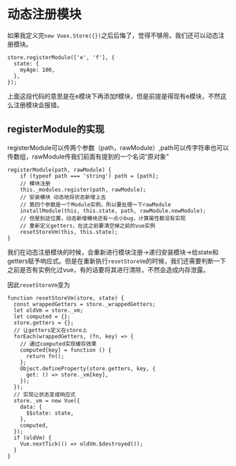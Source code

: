 # 动态注册模块

如果我定义完`new Vuex.Store({})`之后后悔了，觉得不够用，我们还可以动态注册模块。

```
store.registerModule(['e', 'f'], {
  state: {
    myAge: 100,
  },
});
```

上面这段代码的意思是在e模块下再添加f模块，但是前提是得现有e模块，不然这么注册模块会报错。

## registerModule的实现

registerModule可以传两个参数（path，rawModule）,path可以传字符串也可以传数组，rawModule传我们前面有提到的一个名词“原对象”

```
registerModule(path, rawModule) {
    if (typeof path === 'string') path = [path];
    // 模块注册
    this._modules.register(path, rawModule);
    // 安装模块 动态地将状态新增上去
    // 第四个参数是一个Module实例，所以要处理一下rawModule
    installModule(this, this.state, path, rawModule.newModule);
    // 但是到这位置，动态新增模块还有一点小bug，计算属性都没有实现
    // 重新定义getters，在这之前要清空掉之前的vue实例
    resetStoreVm(this, this.state);
}
```

我们在动态注册模块的时候，会重新进行模块注册->递归安装模块->给state和getters赋予响应式。但是在重新执行`resetStoreVm`的时候，我们还需要判断一下之前是否有实例化过vue，有的话要将其进行清除，不然会造成内存泄露。

因此`resetStoreVm`变为

```
function resetStoreVm(store, state) {
  const wrappedGetters = store._wrappedGetters;
  let oldVm = store._vm;
  let computed = {};
  store.getters = {};
  // 让getters定义在store上
  forEach(wrappedGetters, (fn, key) => {
    // 通过computed实现缓存效果
    computed[key] = function () {
      return fn();
    };
    Object.defineProperty(store.getters, key, {
      get: () => store._vm[key],
    });
  });
  // 实现让状态变成响应式
  store._vm = new Vue({
    data: {
      $$state: state,
    },
    computed,
  });
  if (oldVm) {
    Vue.nextTick(() => oldVm.$destroyed());
  }
}
```



